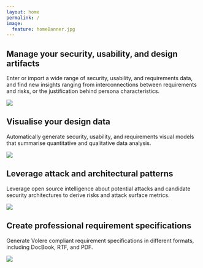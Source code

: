 ```yaml
---
layout: home
permalink: /
image:
  feature: homeBanner.jpg
---
```


<div class="tiles">

<div class="tile">
  <h2 class="post-title">Manage your security, usability, and design artifacts</h2>
  <p class="post-excerpt">Enter or import a wide range of security, usability, and requirements data, and find new insights ranging from interconnections between requirements and risks, or the justification behind persona characteristics.</p>
  <img src="{{ site.url }}/images/persona_arg_tile.gif" class="page-feature-image">
</div><!-- /.tile -->

<div class="tile">
  <h2 class="post-title">Visualise your design data</h2>
  <p class="post-excerpt">Automatically generate security, usability, and requirements visual models that summarise quantitative and qualitative data analysis.</p>
  <img src="{{ site.url }}/images/kaos_chernoff_tile.gif" class="page-feature-image">
</div><!-- /.tile -->


<div class="tile">
  <h2 class="post-title">Leverage attack and architectural patterns</h2>
  <p class="post-excerpt">Leverage open source intelligence about potential attacks and candidate security architectures to derive risks and attack surface metrics.</p>
  <img src="{{ site.url }}/images/component_risk_tile.gif" class="page-feature-image">
</div><!-- /.tile -->

<div class="tile">
  <h2 class="post-title">Create professional requirement specifications</h2>
  <p class="post-excerpt">Generate Volere compliant requirement specifications in different formats, including DocBook, RTF, and PDF.</p>
  <img src="{{ site.url }}/images/volere_tile.gif" class="page-feature-image">

</div><!-- /.tile -->

</div><!-- /.tiles -->
